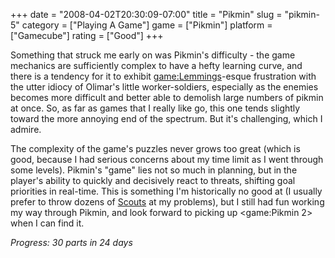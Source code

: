+++
date = "2008-04-02T20:30:09-07:00"
title = "Pikmin"
slug = "pikmin-5"
category = ["Playing A Game"]
game = ["Pikmin"]
platform = ["Gamecube"]
rating = ["Good"]
+++

Something that struck me early on was Pikmin's difficulty - the game mechanics are sufficiently complex to have a hefty learning curve, and there is a tendency for it to exhibit <game:Lemmings>-esque frustration with the utter idiocy of Olimar's little worker-soldiers, especially as the enemies becomes more difficult and better able to demolish large numbers of pikmin at once.  So, as far as games that I really like go, this one tends slightly toward the more annoying end of the spectrum.  But it's challenging, which I admire.

The complexity of the game's puzzles never grows too great (which is good, because I had serious concerns about my time limit as I went through some levels).  Pikmin's "game" lies not so much in planning, but in the player's ability to quickly and decisively react to threats, shifting goal priorities in real-time.  This is something I'm historically no good at (I usually prefer to throw dozens of [Scouts](game:StarCraft) at my problems), but I still had fun working my way through Pikmin, and look forward to picking up <game:Pikmin 2> when I can find it.

<i>Progress: 30 parts in 24 days</i>